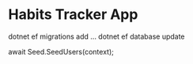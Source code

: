 # Habits Tracker App

dotnet ef migrations add ...
dotnet ef database update


await Seed.SeedUsers(context);